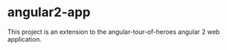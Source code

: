 # angular2-app
This project is an extension to the angular-tour-of-heroes angular 2 web application.
